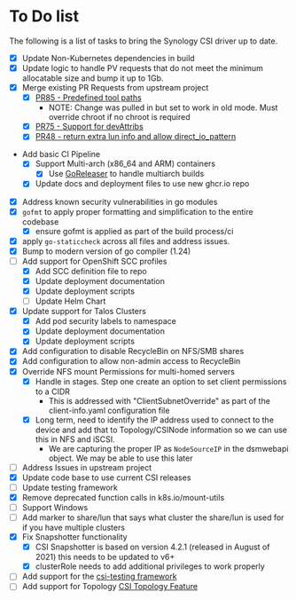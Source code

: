 # To Do list

The following is a list of tasks to bring the Synology CSI driver up to date.

- [x] Update Non-Kubernetes dependencies in build
- [x] Update logic to handle PV requests that do not meet the minimum allocatable size and bump it up to 1Gb.
- [x] Merge existing PR Requests from upstream project
   - [x] [PR85 - Predefined tool paths](https://github.com/SynologyOpenSource/synology-csi/pull/85)
       - NOTE: Change was pulled in but set to work in old mode. Must override chroot if no chroot is required
   - [X] [PR75 - Support for devAttribs](https://github.com/SynologyOpenSource/synology-csi/pull/75)
   - [X] [PR48 - return extra lun info and allow direct_io_pattern](https://github.com/SynologyOpenSource/synology-csi/pull/48)
- Add basic CI Pipeline
     - [x] Support Multi-arch (x86_64 and ARM) containers
       - [x] Use [GoReleaser](https://goreleaser.com/) to handle multiarch builds
     - [x] Update docs and deployment files to use new ghcr.io repo
- [x] Address known security vulnerabilities in go modules
- [x] `gofmt` to apply proper formatting and simplification to the entire codebase
  - [x] ensure gofmt is applied as part of the build process/ci 
- [x] apply `go-staticcheck` across all files and address issues.
- [x] Bump to modern version of go compiler (1.24)
- [ ] Add support for OpenShift SCC profiles
  - [x] Add SCC definition file to repo
  - [x] Update deployment documentation
  - [x] Update deployment scripts
  - [ ] Update Helm Chart
- [x] Update support for Talos Clusters
  - [x] Add pod security labels to namespace 
  - [x] Update deployment documentation
  - [x] Update deployment scripts
- [X] Add configuration to disable RecycleBin on NFS/SMB shares
- [X] Add configuration to allow non-admin access to RecycleBin
- [X] Override NFS mount Permissions for multi-homed servers
  - [X] Handle in stages. Step one create an option to set client permissions to a CIDR
    - This is addressed with "ClientSubnetOverride" as part of the client-info.yaml configuration file
  - [X] Long term, need to identify the IP address used to connect to the device and add that to Topology/CSINode information so we can use this in NFS and iSCSI.
    - We are capturing the proper IP as `NodeSourceIP` in the dsmwebapi object. We may be able to use this later
- [ ] Address Issues in upstream project
- [X] Update code base to use current CSI releases
- [ ] Update testing framework
- [X] Remove deprecated function calls in k8s.io/mount-utils
- [ ] Support Windows
- [ ] Add marker to share/lun that says what cluster the share/lun is used for if you have multiple clusters
- [x] Fix Snapshotter functionality
  - [x] CSI Snapshotter is based on version 4.2.1 (released in August of 2021) this needs to be updated to v6+
  - [x] clusterRole needs to add additional privileges to work properly
- [ ] Add support for the [csi-testing framework](https://github.com/kubernetes-csi/csi-test/tree/master)
- [ ] Add support for Topology [CSI Topology Feature](https://kubernetes-csi.github.io/docs/topology.html)
